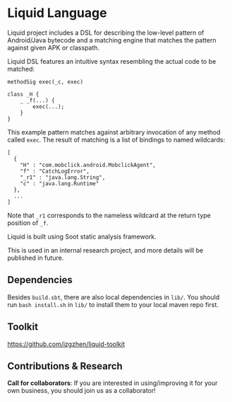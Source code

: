 # Liquid Language

Liquid project includes a DSL for describing the low-level
pattern of Android/Java bytecode and a matching engine that matches
the pattern against given APK or classpath.

Liquid DSL features an intuitive syntax resembling the actual code to be
matched:

```
methodSig exec(_c, exec)

class _H {
    _ _f(...) {
        exec(...);
    }
}
```

This example pattern matches against arbitrary invocation of any method called
`exec`. The result of matching is a list of bindings to named wildcards:

```
[
  {
    "H" : "com.mobclick.android.MobclickAgent",
    "f" : "CatchLogError",
    "_r1" : "java.lang.String",
    "c" : "java.lang.Runtime"
  },
  ...
]
```

Note that `_r1` corresponds to the nameless wildcard at the return type position
of `_f`.

Liquid is built using Soot static analysis framework.

This is used in an internal research project, and more details will be published in future.

## Dependencies

Besides `build.sbt`, there are also local dependencies in `lib/`.
You should run `bash install.sh` in `lib/` to install them to your local
maven repo first.

## Toolkit

https://github.com/izgzhen/liquid-toolkit

## Contributions & Research

**Call for collaborators**: If you are interested in using/improving it for your own business, you should join us as a collaborator!
